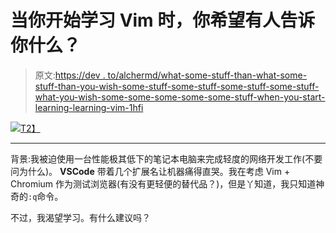# 当你开始学习 Vim 时，你希望有人告诉你什么？

> 原文:[https://dev . to/alchermd/what-some-stuff-than-what-some-stuff-than-you-wish-some-stuff-some-stuff-some-stuff-some-stuff-what-you-wish-some-some-some-some-some-stuff-when-you-start-learning-learning-vim-1hfi](https://dev.to/alchermd/what-are-some-stuff-that-you-wish-somebody-told-you-when-you-started-learning-vim-1hfi)

[![](../Images/591c57964030b7bd12331393d5eab447.png)T2】](https://res.cloudinary.com/practicaldev/image/fetch/s--S7TopOJe--/c_limit%2Cf_auto%2Cfl_progressive%2Cq_auto%2Cw_880/https://i.pinimg.com/originals/b1/63/47/b1634709499836fb581b22dcd5e8eff6.png)

* * *

背景:我被迫使用一台性能极其低下的笔记本电脑来完成轻度的网络开发工作(不要问为什么)。 **VSCode** 带着几个扩展名让机器痛得直哭。我在考虑 Vim + Chromium 作为测试浏览器(有没有更轻便的替代品？)，但是丫知道，我只知道神奇的`:q`命令。

不过，我渴望学习。有什么建议吗？
